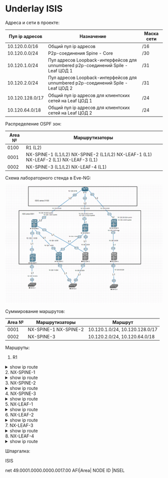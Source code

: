 # Underlay ISIS

Адреса и сети в проекте:

| Пул ip адресов | Назначение | Маска сети |
| ------ | ------ | ------ |
| 10.120.0.0/16 | Общий пул ip адресов | /16 |
| 10.120.0.0/24 | P2p-соединения Spine - Core| /30 |
| 10.120.1.0/24 | Пул адресов Loopback-интерфейсов для unnumbered p2p-соединений Spile - Leaf ЦОД 1 | /31 |
| 10.120.2.0/24 | Пул адресов Loopback-интерфейсов для unnumbered p2p-соединений Spile - Leaf ЦОД 2 | /31 |
| 10.120.128.0/17 | Общий пул ip адресов для клиентских сетей на Leaf ЦОД 1 | /24 |
| 10.120.64.0/18 | Общий пул ip адресов для клиентских сетей на Leaf ЦОД 2 | /24 |

Распределение OSPF зон:

| Area № | Маршрутизаторы |
| ------ | ------ |
| 0100 | R1 (L2) |
| 0001 | NX-SPINE-1 (L1/L2) NX-SPINE-2 (L1/L2) NX-LEAF-1 (L1) NX-LEAF-2 (L1) NX-LEAF-3 (L1)|
| 0002 | NX-SPINE-3 (L1/L2) NX-LEAF-4 (L1) |


Cхема лабораторного стенда в Eve-NG:

![](Lab3_ISIS.png)

Суммирование маршрутов:

| Area № | Маршрутизаторы | Маршрут |
| ------ | ------ | ------ |
| 0001 | NX-SPINE-1 NX-SPINE-2 | 10.120.1.0/24, 10.120.128.0/17 | 
| 0002 | NX-SPINE-3 | 10.120.2.0/24, 10.120.64.0/18 | 
Маршруты:

1. R1
<details>
  <summary>show ip route</summary>
<pre><code>
      10.0.0.0/8 is variably subnetted, 10 subnets, 5 masks
C        10.120.0.0/30 is directly connected, Ethernet0/0
L        10.120.0.1/32 is directly connected, Ethernet0/0
C        10.120.0.4/30 is directly connected, Ethernet0/2
L        10.120.0.5/32 is directly connected, Ethernet0/2
C        10.120.0.8/30 is directly connected, Ethernet0/1
L        10.120.0.9/32 is directly connected, Ethernet0/1
i L2     10.120.1.0/24 [115/11] via 10.120.0.6, 01:23:54, Ethernet0/2
                       [115/11] via 10.120.0.2, 01:23:54, Ethernet0/0
i L2     10.120.2.0/24 [115/11] via 10.120.0.10, 00:13:33, Ethernet0/1
i L2     10.120.64.0/18 [115/73] via 10.120.0.10, 00:11:47, Ethernet0/1
i L2     10.120.128.0/17 [115/73] via 10.120.0.6, 06:47:37, Ethernet0/2
                         [115/73] via 10.120.0.2, 06:47:37, Ethernet0/0
</code></pre>
</details>
2. NX-SPINE-1
<details>
  <summary>show ip route</summary>
<pre><code>
10.120.0.0/30, ubest/mbest: 1/0, attached
    *via 10.120.0.2, Eth1/1, [0/0], 10:48:31, direct
10.120.0.2/32, ubest/mbest: 1/0, attached
    *via 10.120.0.2, Eth1/1, [0/0], 10:48:32, local
10.120.0.4/30, ubest/mbest: 1/0
    *via 10.120.0.1, Eth1/1, [115/50], 06:57:25, isis-1, L2
10.120.0.8/30, ubest/mbest: 1/0
    *via 10.120.0.1, Eth1/1, [115/50], 06:57:25, isis-1, L2
10.120.1.0/24, ubest/mbest: 1/0
    *via Null0, [220/0], 07:24:33, isis-1, discard
10.120.1.1/32, ubest/mbest: 2/0, attached
    *via 10.120.1.1, Lo0, [0/0], 10:27:16, local
    *via 10.120.1.1, Lo0, [0/0], 10:27:16, direct
10.120.1.2/32, ubest/mbest: 2/0
    *via 10.120.1.4, Eth1/2, [115/81], 01:24:32, isis-1, L1
    *via 10.120.1.5, Eth1/3, [115/81], 01:24:32, isis-1, L1
10.120.1.3/32, ubest/mbest: 1/0
    *via 10.120.1.3, Eth1/4, [115/41], 08:27:36, isis-1, L1
10.120.1.4/32, ubest/mbest: 1/0
    *via 10.120.1.4, Eth1/2, [115/41], 08:18:11, isis-1, L1
10.120.1.5/32, ubest/mbest: 1/0
    *via 10.120.1.5, Eth1/3, [115/41], 07:30:51, isis-1, L1
10.120.2.0/24, ubest/mbest: 1/0
    *via 10.120.0.1, Eth1/1, [115/51], 00:14:11, isis-1, L2
10.120.64.0/18, ubest/mbest: 1/0
    *via 10.120.0.1, Eth1/1, [115/113], 00:12:24, isis-1, L2
10.120.128.0/17, ubest/mbest: 1/0
    *via Null0, [220/0], 06:49:26, isis-1, discard
10.120.128.0/24, ubest/mbest: 1/0
    *via 10.120.1.3, Eth1/4, [115/80], 08:27:36, isis-1, L1
10.120.129.0/24, ubest/mbest: 1/0
    *via 10.120.1.4, Eth1/2, [115/80], 08:18:11, isis-1, L1
10.120.130.0/24, ubest/mbest: 1/0
    *via 10.120.1.5, Eth1/3, [115/80], 07:30:51, isis-1, L1
</code></pre>
</details>
3. NX-SPINE-2
<details>
  <summary>show ip route</summary>
<pre><code>
10.120.0.0/30, ubest/mbest: 1/0
    *via 10.120.0.5, Eth1/1, [115/50], 06:58:25, isis-1, L2
10.120.0.4/30, ubest/mbest: 1/0, attached
    *via 10.120.0.6, Eth1/1, [0/0], 07:12:37, direct
10.120.0.6/32, ubest/mbest: 1/0, attached
    *via 10.120.0.6, Eth1/1, [0/0], 07:12:37, local
10.120.0.8/30, ubest/mbest: 1/0
    *via 10.120.0.5, Eth1/1, [115/50], 06:58:51, isis-1, L2
10.120.1.0/24, ubest/mbest: 1/0
    *via Null0, [220/0], 07:24:14, isis-1, discard
10.120.1.1/32, ubest/mbest: 2/0
    *via 10.120.1.4, Eth1/3, [115/81], 01:25:25, isis-1, L1
    *via 10.120.1.5, Eth1/2, [115/81], 01:25:25, isis-1, L1
10.120.1.2/32, ubest/mbest: 2/0, attached
    *via 10.120.1.2, Lo0, [0/0], 10:23:30, local
    *via 10.120.1.2, Lo0, [0/0], 10:23:30, direct
10.120.1.3/32, ubest/mbest: 2/0
    *via 10.120.1.4, Eth1/3, [115/121], 01:25:25, isis-1, L1
    *via 10.120.1.5, Eth1/2, [115/121], 01:25:25, isis-1, L1
10.120.1.4/32, ubest/mbest: 1/0
    *via 10.120.1.4, Eth1/3, [115/41], 01:25:25, isis-1, L1
10.120.1.5/32, ubest/mbest: 1/0
    *via 10.120.1.5, Eth1/2, [115/41], 01:25:25, isis-1, L1
10.120.2.0/24, ubest/mbest: 1/0
    *via 10.120.0.5, Eth1/1, [115/51], 00:15:03, isis-1, L2
10.120.64.0/18, ubest/mbest: 1/0
    *via 10.120.0.5, Eth1/1, [115/113], 00:13:17, isis-1, L2
10.120.128.0/17, ubest/mbest: 1/0
    *via Null0, [220/0], 06:49:08, isis-1, discard
10.120.128.0/24, ubest/mbest: 2/0
    *via 10.120.1.4, Eth1/3, [115/160], 01:25:25, isis-1, L1
    *via 10.120.1.5, Eth1/2, [115/160], 01:25:25, isis-1, L1
10.120.129.0/24, ubest/mbest: 1/0
    *via 10.120.1.4, Eth1/3, [115/80], 01:25:25, isis-1, L1
10.120.130.0/24, ubest/mbest: 1/0
    *via 10.120.1.5, Eth1/2, [115/80], 01:25:25, isis-1, L1
</code></pre>
</details>
4. NX-SPINE-3
<details>
  <summary>show ip route</summary>
<pre><code>
10.120.0.0/30, ubest/mbest: 1/0
    *via 10.120.0.9, Eth1/1, [115/50], 01:24:39, isis-1, L2
10.120.0.4/30, ubest/mbest: 1/0
    *via 10.120.0.9, Eth1/1, [115/50], 01:24:39, isis-1, L2
10.120.0.8/30, ubest/mbest: 1/0, attached
    *via 10.120.0.10, Eth1/1, [0/0], 10:45:35, direct
10.120.0.10/32, ubest/mbest: 1/0, attached
    *via 10.120.0.10, Eth1/1, [0/0], 10:45:35, local
10.120.1.0/24, ubest/mbest: 1/0
    *via 10.120.0.9, Eth1/1, [115/51], 01:24:38, isis-1, L2
10.120.2.0/24, ubest/mbest: 1/0
    *via Null0, [220/0], 00:16:28, isis-1, discard
10.120.2.1/32, ubest/mbest: 2/0, attached
    *via 10.120.2.1, Lo0, [0/0], 07:53:05, local
    *via 10.120.2.1, Lo0, [0/0], 07:53:05, direct
10.120.2.2/32, ubest/mbest: 1/0
    *via 10.120.2.2, Eth1/2, [115/80], 00:21:40, isis-1, L1
10.120.64.0/18, ubest/mbest: 1/0
    *via Null0, [220/0], 00:14:42, isis-1, discard
10.120.64.0/24, ubest/mbest: 1/0
    *via 10.120.2.2, Eth1/2, [115/80], 00:21:40, isis-1, L1
10.120.128.0/17, ubest/mbest: 1/0
    *via 10.120.0.9, Eth1/1, [115/113], 01:24:38, isis-1, L2
</code></pre>
</details>
5. NX-LEAF-1
<details>
  <summary>show ip route</summary>
<pre><code>
0.0.0.0/0, ubest/mbest: 1/0
    *via 10.120.1.1, Eth1/4, [115/40], 07:01:07, isis-1, L1
10.120.0.0/30, ubest/mbest: 1/0
    *via 10.120.1.1, Eth1/4, [115/80], 08:31:19, isis-1, L1
10.120.0.4/30, ubest/mbest: 1/0
    *via 10.120.1.1, Eth1/4, [115/160], 07:01:41, isis-1, L1
10.120.1.1/32, ubest/mbest: 1/0
    *via 10.120.1.1, Eth1/4, [115/41], 07:31:08, isis-1, L1
10.120.1.2/32, ubest/mbest: 1/0
    *via 10.120.1.1, Eth1/4, [115/121], 01:28:14, isis-1, L1
10.120.1.3/32, ubest/mbest: 2/0, attached
    *via 10.120.1.3, Lo0, [0/0], 10:23:04, local
    *via 10.120.1.3, Lo0, [0/0], 10:23:04, direct
10.120.1.4/32, ubest/mbest: 1/0
    *via 10.120.1.1, Eth1/4, [115/81], 08:21:54, isis-1, L1
10.120.1.5/32, ubest/mbest: 1/0
    *via 10.120.1.1, Eth1/4, [115/81], 07:34:34, isis-1, L1
10.120.128.0/24, ubest/mbest: 1/0, attached
    *via 10.120.128.1, Eth1/1, [0/0], 08:36:09, direct
10.120.128.1/32, ubest/mbest: 1/0, attached
    *via 10.120.128.1, Eth1/1, [0/0], 08:36:09, local
10.120.129.0/24, ubest/mbest: 1/0
    *via 10.120.1.1, Eth1/4, [115/120], 08:21:54, isis-1, L1
10.120.130.0/24, ubest/mbest: 1/0
    *via 10.120.1.1, Eth1/4, [115/120], 07:34:34, isis-1, L1
</code></pre>
</details>
6. NX-LEAF-2
<details>
  <summary>show ip route</summary>
<pre><code>
0.0.0.0/0, ubest/mbest: 2/0
    *via 10.120.1.1, Eth1/2, [115/40], 07:02:00, isis-1, L1
    *via 10.120.1.2, Eth1/3, [115/40], 07:03:03, isis-1, L1
10.120.0.0/30, ubest/mbest: 1/0
    *via 10.120.1.1, Eth1/2, [115/80], 08:22:47, isis-1, L1
10.120.0.4/30, ubest/mbest: 1/0
    *via 10.120.1.2, Eth1/3, [115/80], 07:02:34, isis-1, L1
10.120.1.1/32, ubest/mbest: 1/0
    *via 10.120.1.1, Eth1/2, [115/41], 07:32:01, isis-1, L1
10.120.1.2/32, ubest/mbest: 1/0
    *via 10.120.1.2, Eth1/3, [115/41], 01:29:07, isis-1, L1
10.120.1.3/32, ubest/mbest: 1/0
    *via 10.120.1.1, Eth1/2, [115/81], 08:22:46, isis-1, L1
10.120.1.4/32, ubest/mbest: 2/0, attached
    *via 10.120.1.4, Lo0, [0/0], 10:00:56, local
    *via 10.120.1.4, Lo0, [0/0], 10:00:56, direct
10.120.1.5/32, ubest/mbest: 2/0
    *via 10.120.1.1, Eth1/2, [115/81], 07:35:27, isis-1, L1
    *via 10.120.1.2, Eth1/3, [115/81], 07:35:20, isis-1, L1
10.120.128.0/24, ubest/mbest: 1/0
    *via 10.120.1.1, Eth1/2, [115/120], 08:22:46, isis-1, L1
10.120.129.0/24, ubest/mbest: 1/0, attached
    *via 10.120.129.1, Eth1/1, [0/0], 08:24:10, direct
10.120.129.1/32, ubest/mbest: 1/0, attached
    *via 10.120.129.1, Eth1/1, [0/0], 08:24:10, local
10.120.130.0/24, ubest/mbest: 2/0
    *via 10.120.1.1, Eth1/2, [115/120], 07:35:27, isis-1, L1
    *via 10.120.1.2, Eth1/3, [115/120], 07:35:20, isis-1, L1
</code></pre>
</details>
7. NX-LEAF-3
<details>
  <summary>show ip route</summary>
<pre><code>
0.0.0.0/0, ubest/mbest: 2/0
    *via 10.120.1.1, Eth1/3, [115/40], 07:02:57, isis-1, L1
    *via 10.120.1.2, Eth1/2, [115/40], 07:04:00, isis-1, L1
10.120.0.0/30, ubest/mbest: 1/0
    *via 10.120.1.1, Eth1/3, [115/80], 07:36:24, isis-1, L1
10.120.0.4/30, ubest/mbest: 1/0
    *via 10.120.1.2, Eth1/2, [115/80], 07:03:31, isis-1, L1
10.120.1.1/32, ubest/mbest: 1/0
    *via 10.120.1.1, Eth1/3, [115/41], 07:32:57, isis-1, L1
10.120.1.2/32, ubest/mbest: 1/0
    *via 10.120.1.2, Eth1/2, [115/41], 01:30:04, isis-1, L1
10.120.1.3/32, ubest/mbest: 1/0
    *via 10.120.1.1, Eth1/3, [115/81], 07:36:23, isis-1, L1
10.120.1.4/32, ubest/mbest: 2/0
    *via 10.120.1.1, Eth1/3, [115/81], 07:36:23, isis-1, L1
    *via 10.120.1.2, Eth1/2, [115/81], 07:36:16, isis-1, L1
10.120.1.5/32, ubest/mbest: 2/0, attached
    *via 10.120.1.5, Lo0, [0/0], 09:52:24, local
    *via 10.120.1.5, Lo0, [0/0], 09:52:24, direct
10.120.128.0/24, ubest/mbest: 1/0
    *via 10.120.1.1, Eth1/3, [115/120], 07:36:23, isis-1, L1
10.120.129.0/24, ubest/mbest: 2/0
    *via 10.120.1.1, Eth1/3, [115/120], 07:36:23, isis-1, L1
    *via 10.120.1.2, Eth1/2, [115/120], 07:36:16, isis-1, L1
10.120.130.0/24, ubest/mbest: 1/0, attached
    *via 10.120.130.1, Eth1/1, [0/0], 07:38:06, direct
10.120.130.1/32, ubest/mbest: 1/0, attached
    *via 10.120.130.1, Eth1/1, [0/0], 07:38:06, local
</code></pre>
</details>
8. NX-LEAF-4
<details>
  <summary>show ip route</summary>
<pre><code>
0.0.0.0/0, ubest/mbest: 1/0
    *via 10.120.2.1, Eth1/2, [115/40], 00:25:44, isis-1, L1
10.120.0.8/30, ubest/mbest: 1/0
    *via 10.120.2.1, Eth1/2, [115/80], 00:25:44, isis-1, L1
10.120.2.1/32, ubest/mbest: 1/0
    *via 10.120.2.1, Eth1/2, [115/41], 00:20:40, isis-1, L1
10.120.2.2/32, ubest/mbest: 2/0, attached
    *via 10.120.2.2, Lo0, [0/0], 00:45:15, local
    *via 10.120.2.2, Lo0, [0/0], 00:45:15, direct
10.120.64.0/24, ubest/mbest: 1/0, attached
    *via 10.120.64.1, Eth1/1, [0/0], 00:44:38, direct
10.120.64.1/32, ubest/mbest: 1/0, attached
    *via 10.120.64.1, Eth1/1, [0/0], 00:44:38, local
</code></pre>
</details>

Шпаргалка:

ISIS 

net 49.0001.0000.0000.0017.00
   AFI|Area|    NODE ID   |NSEL 
